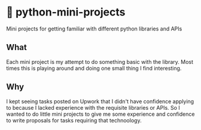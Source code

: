 # 🐣 python-mini-projects

Mini projects for getting familiar with different python libraries and APIs

## What

Each mini project is my attempt to do something basic with the library. Most times this is playing around and doing one small thing I find interesting.

## Why

I kept seeing tasks posted on Upwork that I didn't have confidence applying to because I lacked experience with the requisite libraries or APIs. So I wanted to do little mini projects to give me some experience and confidence to write proposals for tasks requiring that technoology.
